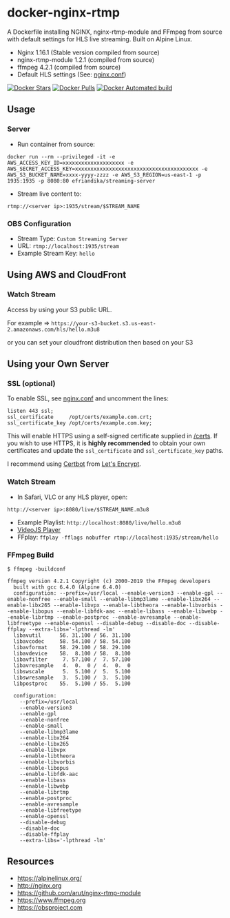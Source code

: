 # docker-nginx-rtmp
A Dockerfile installing NGINX, nginx-rtmp-module and FFmpeg from source with
default settings for HLS live streaming. Built on Alpine Linux.

* Nginx 1.16.1 (Stable version compiled from source)
* nginx-rtmp-module 1.2.1 (compiled from source)
* ffmpeg 4.2.1 (compiled from source)
* Default HLS settings (See: [nginx.conf](nginx.conf))

[![Docker Stars](https://img.shields.io/docker/stars/efriandika/streaming-server.svg)](https://hub.docker.com/r/efriandika/streaming-server/)
[![Docker Pulls](https://img.shields.io/docker/pulls/efriandika/streaming-server.svg)](https://hub.docker.com/r/efriandika/streaming-server/)
[![Docker Automated build](https://img.shields.io/docker/automated/efriandika/streaming-server.svg)](https://hub.docker.com/r/efriandika/streaming-server/builds/)

## Usage

### Server

* Run container from source:
```
docker run --rm --privileged -it -e AWS_ACCESS_KEY_ID=xxxxxxxxxxxxxxxxxxxx -e AWS_SECRET_ACCESS_KEY=xxxxxxxxxxxxxxxxxxxxxxxxxxxxxxxxxxxxxxxx -e AWS_S3_BUCKET_NAME=xxxx-yyyy-zzzz -e AWS_S3_REGION=us-east-1 -p 1935:1935 -p 8080:80 efriandika/streaming-server
```

* Stream live content to:
```
rtmp://<server ip>:1935/stream/$STREAM_NAME
```

### OBS Configuration
* Stream Type: `Custom Streaming Server`
* URL: `rtmp://localhost:1935/stream`
* Example Stream Key: `hello`

## Using AWS and CloudFront

### Watch Stream

Access by using your S3 public URL.

For example => `https://your-s3-bucket.s3.us-east-2.amazonaws.com/hls/hello.m3u8`

or you can set your cloudfront distribution then based on your S3


## Using your Own Server

### SSL (optional)
To enable SSL, see [nginx.conf](nginx.conf) and uncomment the lines:
```
listen 443 ssl;
ssl_certificate     /opt/certs/example.com.crt;
ssl_certificate_key /opt/certs/example.com.key;
```

This will enable HTTPS using a self-signed certificate supplied in [/certs](/certs). If you wish to use HTTPS, it is **highly recommended** to obtain your own certificates and update the `ssl_certificate` and `ssl_certificate_key` paths.

I recommend using [Certbot](https://certbot.eff.org/docs/install.html) from [Let's Encrypt](https://letsencrypt.org).


### Watch Stream
* In Safari, VLC or any HLS player, open:
```
http://<server ip>:8080/live/$STREAM_NAME.m3u8
```
* Example Playlist: `http://localhost:8080/live/hello.m3u8`
* [VideoJS Player](https://video-dev.github.io/hls.js/stable/demo/?src=http%3A%2F%2Flocalhost%3A8080%2Flive%2Fhello.m3u8)
* FFplay: `ffplay -fflags nobuffer rtmp://localhost:1935/stream/hello`


### FFmpeg Build
```
$ ffmpeg -buildconf

ffmpeg version 4.2.1 Copyright (c) 2000-2019 the FFmpeg developers
  built with gcc 6.4.0 (Alpine 6.4.0)
  configuration: --prefix=/usr/local --enable-version3 --enable-gpl --enable-nonfree --enable-small --enable-libmp3lame --enable-libx264 --enable-libx265 --enable-libvpx --enable-libtheora --enable-libvorbis --enable-libopus --enable-libfdk-aac --enable-libass --enable-libwebp --enable-librtmp --enable-postproc --enable-avresample --enable-libfreetype --enable-openssl --disable-debug --disable-doc --disable-ffplay --extra-libs='-lpthread -lm'
  libavutil      56. 31.100 / 56. 31.100
  libavcodec     58. 54.100 / 58. 54.100
  libavformat    58. 29.100 / 58. 29.100
  libavdevice    58.  8.100 / 58.  8.100
  libavfilter     7. 57.100 /  7. 57.100
  libavresample   4.  0.  0 /  4.  0.  0
  libswscale      5.  5.100 /  5.  5.100
  libswresample   3.  5.100 /  3.  5.100
  libpostproc    55.  5.100 / 55.  5.100

  configuration:
    --prefix=/usr/local
    --enable-version3
    --enable-gpl
    --enable-nonfree
    --enable-small
    --enable-libmp3lame
    --enable-libx264
    --enable-libx265
    --enable-libvpx
    --enable-libtheora
    --enable-libvorbis
    --enable-libopus
    --enable-libfdk-aac
    --enable-libass
    --enable-libwebp
    --enable-librtmp
    --enable-postproc
    --enable-avresample
    --enable-libfreetype
    --enable-openssl
    --disable-debug
    --disable-doc
    --disable-ffplay
    --extra-libs='-lpthread -lm'
```

## Resources
* https://alpinelinux.org/
* http://nginx.org
* https://github.com/arut/nginx-rtmp-module
* https://www.ffmpeg.org
* https://obsproject.com
